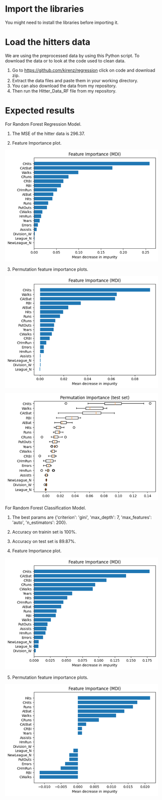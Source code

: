 # Import the libraries
You might need to install the libraries before importing it.
# Load the hitters data
We are using the preprocessed data by using this Python script. 
To download the data or to look at the code used to clean data.
1. Go to  https://github.com/kirenz/regression click on code and download zip.
2. Extract the data files and paste them in your working directory.
3. You can also download the data from my repository.
4. Then run the Hitter_Data_RF file from my repository.
# Expected results
For Random Forest Regression Model.
1. The MSE of the hitter data is 296.37.

2. Feature Importance plot.

![gmsl figure](figs/feature_imp.png)

3. Permutation feature importance plots.

![gmsl figure](figs/permutation_feature_imp.png)

![gmsl figure](figs/permutation_feature_imp_boxplot.png)


For Random Forest Classification Model. 
1. The best params are {'criterion': 'gini', 'max_depth': 7, 'max_features': 'auto', 'n_estimators': 200}.
2. Accuracy on trainin set is 100%.
3. Accuracy on test set is 89.87%.

4. Feature Importance plot.

![gmsl figure](figs/class_feature_imp.png)

5. Permutation feature importance plots.

![gmsl figure](figs/class_permutation_feature_imp.png)

